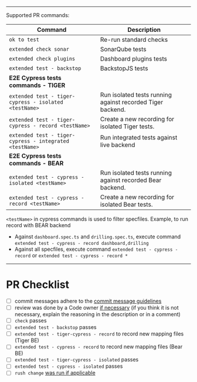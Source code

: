 <!--

Description of changes.

-->

---

Supported PR commands:

| Command                                                 | Description                                                |
| ------------------------------------------------------- | ---------------------------------------------------------- |
| `ok to test`                                            | Re-run standard checks                                     |
| `extended check sonar`                                  | SonarQube tests                                            |
| `extended check plugins`                                | Dashboard plugins tests                                    |
| `extended test - backstop`                              | BackstopJS tests                                           |
| **E2E Cypress tests commands - TIGER**                  |                                                            |
| `extended test - tiger-cypress - isolated <testName>`   | Run isolated tests running against recorded Tiger backend. |
| `extended test - tiger-cypress - record <testName>`     | Create a new recording for isolated Tiger tests.           |
| `extended test - tiger-cypress - integrated <testName>` | Run integrated tests against live backend                  |
| **E2E Cypress tests commands - BEAR**                   |                                                            |
| `extended test - cypress - isolated <testName>`         | Run isolated tests running against recorded Bear backend.  |
| `extended test - cypress - record <testName>`           | Create a new recording for isolated Bear tests.            |

`<testName>` in cypress commands is used to filter specfiles. Example, to run record with BEAR backend

-   Against `dashboard.spec.ts` and `drilling.spec.ts`, execute command `extended test - cypress - record dashboard,drilling`
-   Against all specfiles, execute command `extended test - cypress - record` or `extended test - cypress - record *`

---

# PR Checklist

-   [ ] commit messages adhere to the [commit message guidelines](https://github.com/gooddata/gooddata-ui-sdk/blob/master/docs/contributing.md#what-should-the-commits-look-like)
-   [ ] review was done by a Code owner [if necessary](https://github.com/gooddata/gooddata-ui-sdk/blob/master/docs/contributing.md#how-do-i-tell-if-my-pull-request-needs-approval-by-a-code-owner) (if you think it is not necessary, explain the reasoning in the description or in a comment)
-   [ ] `check` passes
-   [ ] `extended test - backstop` passes
-   [ ] `extended test - tiger-cypress - record` to record new mapping files (Tiger BE)
-   [ ] `extended test - cypress - record` to record new mapping files (Bear BE)
-   [ ] `extended test - tiger-cypress - isolated` passes
-   [ ] `extended test - cypress - isolated` passes
-   [ ] `rush change` [was run if applicable](https://github.com/gooddata/gooddata-ui-sdk/blob/master/docs/contributing.md#how-do-i-describe-my-changes-for-the-changelog)
